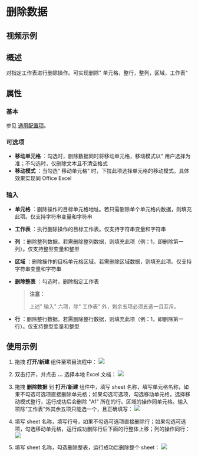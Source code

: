 # 删除数据

## 视频示例

## 概述

对指定工作表进行删除操作。可实现删除&quot; 单元格，整行，整列，区域，工作表&quot;

## 属性

### 基本

参见 [通用配置项](../Appendix/CommonConfigurationItems.md)。

### 可选项

- **移动单元格** ：勾选时，删除数据同时将移动单元格，移动模式以&quot; 用户选择为准；不勾选时，仅删除文本且不清空格式
- **移动模式** ：当勾选&quot; 移动单元格&quot; 时，下拉此项选择单元格的移动模式。具体效果实现同 Office Excel

### 输入

- **单元格** ：删除操作的目标单元格地址。若只需删除单个单元格内数据，则填充此项。仅支持字符串变量和字符串
- **工作表** ：执行删除操作的目标工作表。仅支持字符串变量和字符串
- **列** ：删除整列数据。若需删除整列数据，则填充此项（例：1，即删除第一列）。仅支持整型变量和整型
- **区域** ：删除操作的目标单元格区域。若需删除区域数据，则填充此项。仅支持字符串变量和字符串
- **删除整表** ：勾选时，删除指定工作表

    > **注意：**
    >
    > 上述&quot; 输入&quot; 六项，除&quot; 工作表&quot; 外，剩余五项必须五选一且互斥。

- **行** ：删除整行数据。若需删除整行数据，则填充此项（例：1，即删除第一行）。仅支持整型变量和整型

## 使用示例

1. 拖拽 **打开/新建** 组件至项目流程中：
![](https://docimages.blob.core.chinacloudapi.cn/images/Activities/OpenExcel1.png)

2. 双击打开，并点击 **...** 选择本地 Excel 文档：
![](https://docimages.blob.core.chinacloudapi.cn/images/Activities/OpenExcel2.png)

3. 拖拽 **删除数据** 到 **打开/新建** 组件中，填写 sheet 名称，填写单元格名称，如果不勾选可选项直接删除单元格；如果勾选可选项，勾选移动单元格，选择移动模式整行，运行成功后会删除 "A1" 所在的行。区域的操作同单元格。输入项除“工作表”外其余五项只能选一个，且正确填写：
![](https://docimages.blob.core.chinacloudapi.cn/images/Activities/Delete1.png)

4. 填写 sheet 名称，填写行号，如果不勾选可选项直接删除行；如果勾选可选项，勾选移动单元格，运行成功删除行后下面的行整体上移；列的操作同行：
![](https://docimages.blob.core.chinacloudapi.cn/images/Activities/Delete2.png)

5. 填写 sheet 名称，勾选删除整表，运行成功后删除整个 sheet：
![](https://docimages.blob.core.chinacloudapi.cn/images/Activities/Delete3.png)
